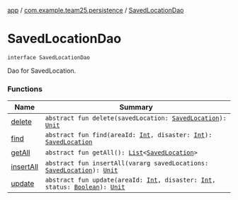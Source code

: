 [app](../../index.md) / [com.example.team25.persistence](../index.md) / [SavedLocationDao](./index.md)

# SavedLocationDao

`interface SavedLocationDao`

Dao for SavedLocation.

### Functions

| Name | Summary |
|---|---|
| [delete](delete.md) | `abstract fun delete(savedLocation: `[`SavedLocation`](../-saved-location/index.md)`): `[`Unit`](https://kotlinlang.org/api/latest/jvm/stdlib/kotlin/-unit/index.html) |
| [find](find.md) | `abstract fun find(areaId: `[`Int`](https://kotlinlang.org/api/latest/jvm/stdlib/kotlin/-int/index.html)`, disaster: `[`Int`](https://kotlinlang.org/api/latest/jvm/stdlib/kotlin/-int/index.html)`): `[`SavedLocation`](../-saved-location/index.md) |
| [getAll](get-all.md) | `abstract fun getAll(): `[`List`](https://kotlinlang.org/api/latest/jvm/stdlib/kotlin.collections/-list/index.html)`<`[`SavedLocation`](../-saved-location/index.md)`>` |
| [insertAll](insert-all.md) | `abstract fun insertAll(vararg savedLocations: `[`SavedLocation`](../-saved-location/index.md)`): `[`Unit`](https://kotlinlang.org/api/latest/jvm/stdlib/kotlin/-unit/index.html) |
| [update](update.md) | `abstract fun update(areaId: `[`Int`](https://kotlinlang.org/api/latest/jvm/stdlib/kotlin/-int/index.html)`, disaster: `[`Int`](https://kotlinlang.org/api/latest/jvm/stdlib/kotlin/-int/index.html)`, status: `[`Boolean`](https://kotlinlang.org/api/latest/jvm/stdlib/kotlin/-boolean/index.html)`): `[`Unit`](https://kotlinlang.org/api/latest/jvm/stdlib/kotlin/-unit/index.html) |
